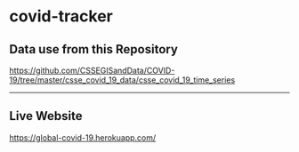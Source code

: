 # covid-tracker
## Data use from this Repository 
https://github.com/CSSEGISandData/COVID-19/tree/master/csse_covid_19_data/csse_covid_19_time_series

---

## Live Website
https://global-covid-19.herokuapp.com/
